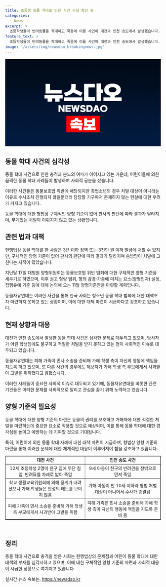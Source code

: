 ```yaml
---
title: 초등생 동물 학대로 인한 사건 사실 확인 중
categories:
  - News
excerpt: >
  초등학생들이 반려동물을 학대하고 죽음에 이를 사건이 대전과 인천 송도에서 발생했습니다. 대전에서는 12세 초등학생 두 명이 무단 침입해 반려묘를 번갈아가며 차고, 이마를 때려 죽임. 인천 송도에서는 9세 아동이 친구의 반려견을 창밖으로 던져 죽이는 사건이 있었는데, 가해 학생들은 형법 처벌을 받지 않았습니다. 이에 동물자유연대는 사회에 대책을 촉구하고 있으며, 대법원 양형위원회는 동물보호법 위반 범죄에 대한 구체적인 양형 기준을 세우고자 하고 있습니다.
feature_text: >
  초등학생들이 반려동물을 학대하고 죽음에 이를 사건이 대전과 인천 송도에서 발생했습니다. 대전에서는 12세 초등학생 두 명이 무단 침입해 반려묘를 번갈아가며 차고, 이마를 때려 죽임. 인천 송도에서는 9세 아동이 친구의 반려견을 창밖으로 던져 죽이는 사건이 있었는데, 가해 학생들은 형법 처벌을 받지 않았습니다. 이에 동물자유연대는 사회에 대책을 촉구하고 있으며, 대법원 양형위원회는 동물보호법 위반 범죄에 대한 구체적인 양형 기준을 세우고자 하고 있습니다.
image: '/assets/img/newsdao_breakingnews.jpg'
---
```


<p><img src="/assets/img/newsdao_breakingnews.jpg" alt="bookingtag 속보" /></p>

<h2 data-ke-size="size26">동물 학대 사건의 심각성</h2>

<p data-ke-size="size16">동물 학대 사건으로 인한 충격과 분노의 여파가 이어지고 있는 가운데, 어린이들에 의한 끔찍한 동물 학대 사례들이 발생하며 사회적 공분을 샀습니다.</p>

<p data-ke-size="size16">이러한 사건들은 동물보호법 위반에 해당되지만 촉법소년의 경우 처벌 대상이 아니라는 이유로 수사조차 진행되지 않을뿐더러 담당할 기구마저 존재하지 않는 현실에 대한 우려가 커지고 있습니다.</p>

<p data-ke-size="size16">동물 학대에 대한 형법상 구체적인 양형 기준이 없어 판사의 판단에 따라 결과가 달라지며, 무게있는 처벌이 이뤄지지 않고 있는 상황입니다.</p>

<h2 data-ke-size="size26">관련 법과 대책</h2>

<p data-ke-size="size16">현행법상 동물 학대를 한 사람은 3년 이하 징역 또는 3천만 원 이하 벌금에 처할 수 있지만, 구체적인 양형 기준이 없어 판사의 판단에 따라 결과가 달라지며 솜방망이 처벌에 그친다는 지적이 많았습니다.</p>

<p data-ke-size="size16">지난달 17일 대법원 양형위원회는 동물보호법 위반 범죄에 대한 구체적인 양형 기준을 세우기로 하였으며, 이후 권고 형량 범위, 형의 감경·가중에 미치는 요소(양형인자) 설정, 집행유예 기준 등에 대해 논의해 오는 11월 양형기준안을 마련할 계획입니다.</p>

<p data-ke-size="size16">동물자유연대는 이러한 사건을 통해 한국 사회는 청소년 동물 학대 범죄에 대한 대책조차 마련하지 못하고 있는 상황이며, 이에 대한 대책 마련이 시급하다고 강조하고 있습니다.</p>

<h2 data-ke-size="size26">현재 상황과 대응</h2>

<p data-ke-size="size16">대전과 인천 송도에서 발생한 동물 학대 사건은 심각한 문제로 대두되고 있으며, 당사자가 어린 학생임에도 불구하고 적절한 처벌을 받지 못하고 있는 점이 사회적인 이슈로 대두되고 있습니다.</p>

<p data-ke-size="size16">동물자유연대는 피해 가족이 민사 소송을 준비해 가해 학생 측이 자신의 행동에 책임을 지도록 하고 있으며, 또 다른 사건의 경우에도 제보자가 가해 학생 측 부모에게서 사과받아 고발을 취하했다고 밝혔습니다.</p>

<p data-ke-size="size16">이러한 사례들이 중요한 사회적 이슈로 대두되고 있기에, 동물자유연대를 비롯한 관련 기관들은 이러한 문제를 사회적으로 알리고 관심을 끌기 위해 노력하고 있습니다.</p>

<h2 data-ke-size="size26">양형 기준의 필요성</h2>

<p data-ke-size="size16">동물 학대에 대한 양형 기준의 마련은 동물의 권리를 보호하고 가해자에 대한 적절한 처벌을 마련하는데 중요한 요소로 작용할 것으로 예상되며, 이를 통해 동물 학대에 대한 경각심을 높이고 예방하는 데 기여할 것으로 기대됩니다.</p>

<p data-ke-size="size16">특히, 어린이에 의한 동물 학대 사례에 대한 대책 마련이 시급하며, 형법상 양형 기준의 마련을 통해 이러한 문제에 대한 체계적인 대응이 이루어져야 함을 강조하고 있습니다.</p>

<table style="width: 100%;" border="1">
<tbody>
<tr>
<td style="text-align: center; height: 17px;"><b>대전 사건</b></td>
<td style="text-align: center; height: 17px;"><b>인천 송도 사건</b></td>
</tr>
<tr>
<td style="text-align: center; height: 17px;">12세 초등학생 2명이 친구 집에 무단 침입, 반려묘를 차례로 밟아 죽임</td>
<td style="text-align: center; height: 17px;">9세 아동이 친구의 반려견을 창밖으로 던져 죽임</td>
</tr>
<tr>
<td style="text-align: center; height: 17px;">학교 생활교육위원회에 의해 징계가 내려졌으나 가해 학생들은 반성의 태도를 보이지 않음</td>
<td style="text-align: center; height: 17px;">가해 아동이 만 10세 이하라 형법 처벌 대상이 아니어서 수사가 종결됨</td>
</tr>
<tr>
<td style="text-align: center; height: 17px;">피해 가족이 민사 소송을 준비해 가해 학생 측 부모에게서 사과받아 고발을 취함</td>
<td style="text-align: center; height: 17px;">피해 가족은 민사 소송을 준비해 가해 학생 측이 자신의 행동에 책임을 지도록 준비 중</td>
</tr>
</tbody>
</table>

<p data-ke-size="size16">&nbsp;</p>

<h2 data-ke-size="size26">정리</h2>

<p data-ke-size="size16">동물 학대 사건으로 충격을 받은 사회는 현행법상의 문제점과 어린이 동물 학대에 대한 대책의 부재를 심각시하고 있으며, 이에 대한 구체적인 양형 기준의 마련과 사회적 대응이 시급한 상황으로 여겨지고 있습니다.</p>
실시간 뉴스 속보는, <a href="https://newsdao.kr" rel="dofollow">https://newsdao.kr</a>


